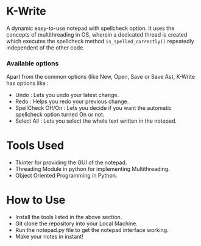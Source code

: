 # K-Write
A dynamic easy-to-use notepad with spellcheck option. It uses the concepts of multithreading in OS, wherein a dedicated thread is created which executes the spellcheck method `is_spelled_correctly()` repeatedly independent of the other code. 
  
### Available options  
Apart from the common options (like New, Open, Save or Save As), K-Write has options like :  
* Undo : Lets you undo your latest change.
* Redo : Helps you redo your previous change.
* SpellCheck Off/On : Lets you decide if you want the automatic spellcheck option turned On or not.  
* Select All : Lets you select the whole text written in the notepad.  
  
# Tools Used  
* Tkinter for providing the GUI of the notepad.  
* Threading Module in python for implementing Multithreading.  
* Object Oriented Programming in Python.  
  
# How to Use  
* Install the tools listed in the above section.  
* Git clone the repository into your Local Machine.  
* Run the notepad.py file to get the notepad interface working.  
* Make your notes in instant!  
  

